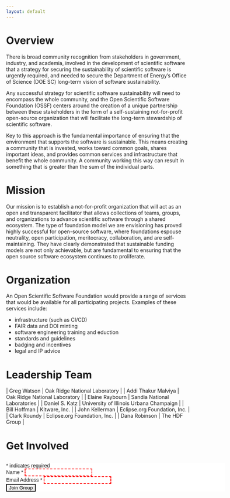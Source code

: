 ```yaml
---
layout: default
---
```


# Overview

There is broad community recognition from stakeholders in government, industry, 
and academia, involved in the development of scientific software that a 
strategy for securing the sustainability of scientific software is
urgently required, and needed to secure the Department of Energy’s 
Office of Science (DOE SC) long-term vision of software sustainability.

Any successful strategy for scientific software sustainability will need to
encompass the whole community, and the Open Scientific Software Foundation (OSSF) centers around the creation 
of a unique partnership between these stakeholders in the form of a 
self-sustaining not-for-profit open-source organization that will facilitate 
the long-term stewardship of scientific software. 

Key to this approach is the fundamental importance of ensuring that the 
environment that supports the software is sustainable. This means creating 
a community that is invested, works toward common goals, shares important 
ideas, and provides common services and infrastructure that benefit the 
whole community. A community working this way can result in
something that is greater than the sum of the individual parts.

# Mission

Our mission is to establish a not-for-profit organization that will act as 
an open and transparent facilitator that allows collections of teams, groups, 
and organizations to advance scientific software through a shared ecosystem. 
The type of foundation model we are envisioning has proved highly successful 
for open-source software, where foundations espouse neutrality, open 
participation, meritocracy, collaboration, and are self-maintaining. 
They have clearly demonstrated that sustainable funding models are not only 
achievable, but are fundamental to ensuring that the open source software 
ecosystem continues to proliferate.

# Organization

An Open Scientific Software Foundation would provide a range of services that
would be available for all participating projects. Examples of these services include:
- infrastructure (such as CI/CD)
- FAIR data and DOI minting
- software engineering training and eduction
- standards and guidelines
- badging and incentives
- legal and IP advice

# Leadership Team

| Greg Watson | Oak Ridge National Laboratory |
| Addi Thakur Malviya | Oak Ridge National Laboratory |
| Elaine Raybourn | Sandia National Laboratories |
| Daniel S. Katz | University of Illinois Urbana Champaign |
| Bill Hoffman | Kitware, Inc. |
| John Kellerman | Eclipse.org Foundation, Inc. |
| Clark Roundy | Eclipse.org Foundation, Inc. |
| Dana Robinson | The HDF Group |

# Get Involved
<!-- Begin Mailchimp Signup Form -->
<link href="//cdn-images.mailchimp.com/embedcode/classic-071822.css" rel="stylesheet" type="text/css">
<style type="text/css">
    #mc_embed_signup{background:#fff; clear:left; font:14px Helvetica,Arial,sans-serif;  width:600px;}
input:invalid:required { border: 2px dashed red; }
input:valid { border: 2px solid black; }
</style>
<div id="mc_embed_signup">
    <form action="https://gaggle.email/join/software4science@gaggle.email" method="post" id="mc-embedded-subscribe-form" name="mc-embedded-subscribe-form" target="_blank">
        <div id="mc_embed_signup_scroll">
        <h2></h2>
        <div class="indicates-required"><span class="asterisk">*</span> indicates required</div>
<div class="mc-field-group">
	<label for="mce-NAME">Name  <span class="asterisk">*</span>
</label>
	<input type="text" value="" name="name" class="required" id="mce-NAME" required>
	<span id="mce-LNAME-HELPERTEXT" class="helper_text"></span>
</div>
<div class="mc-field-group">
	<label for="mce-EMAIL">Email Address  <span class="asterisk">*</span>
</label>
	<input type="email" value="" name="email" class="required email" id="mce-EMAIL" required>
	<span id="mce-EMAIL-HELPERTEXT" class="helper_text"></span>
</div>
	<div id="mce-responses" class="clear foot">
		<div class="response" id="mce-error-response" style="display:none"></div>
		<div class="response" id="mce-success-response" style="display:none"></div>
	</div>    <!-- real people should not fill this in and expect good things - do not remove this or risk form bot signups-->
        <div class="optionalParent">
            <div class="clear foot">
                <input type="submit" value="Join Group" class="button">
            </div>
        </div>
    </div>
</form>
</div>
